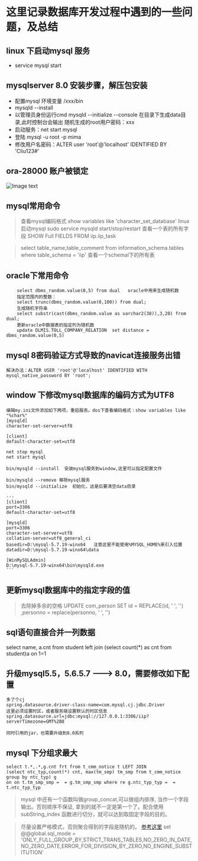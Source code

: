 # 这里记录数据库开发过程中遇到的一些问题，及总结

## linux 下启动mysql 服务
* service mysql start


## mysqlserver 8.0 安装步骤，解压包安装
* 配置mysql 环境变量  /xxx/bin
* mysqld --install
* 以管理员身份运行cmd  mysqld --initialize --console   在目录下生成data目录,此时控制台会输出 随机生成的root用户密码：xxx
* 启动服务：net start mysql
* 登陆  mysql -u root -p mima
* 修改用户名密码：ALTER user 'root'@'localhost' IDENTIFIED BY 'Cliu123#'


## ora-28000 账户被锁定

![Image text](https://raw.githubusercontent.com/onepeoplerainyday/javabasepractice/master/imge/ora_28000%E8%B4%A6%E5%8F%B7%E8%A2%AB%E9%94%81%E5%AE%9A.png)

## mysql常用命令
> 查看mysql编码格式  show variables like 'character_set_database'
> linux 启动mysql   sudo service mysqld start/stop/restart
> 查看一个表的所有字段 SHOW  Full FIELDS FROM iip.iip_task  

> select table_name,table_comment from information_schema.tables where                  table_schema = 'iip' 查看一个schemal下的所有表

## oracle下常用命令
```
    select dbms_random.value(0,5) from dual   oracle中用来生成随机数
    指定范围内的整数：
    select trunc(dbms_random.value(0,100)) from dual;
    生成随机字符串
    select substr(cast(dbms_random.value as varchar2(38)),3,20) from dual;
    更新oracle中数据表的指定列为随机数
    update DLMIS.TOLL_COMPANY_RELATION  set distance = dbms_random.value(0,5)
```


## mysql 8密码验证方式导致的navicat连接服务出错

    解决办法：ALTER USER 'root'@'localhost' IDENTIFIED WITH mysql_native_password BY 'root';

## window 下修改mysql数据库的编码方式为UTF8

    编辑my.ini文件添加如下两项，重启服务。dos下查看编码格式：show variables like "%char%"
    [mysqld]
    character-set-server=utf8

    [client]
    default-character-set=utf8

    net stop mysql
    net start mysql

    bin/mysqld --install  安装mysql服务到window,这里可以指定配置文件

    bin/mysqld --remove 移除mysql服务
    bin/mysqld --initialize  初始化，这是后要清空data目录

    ···
    [client]
    port=3306
    default-character-set=utf8

    [mysqld]
    port=3306
    character-set-server=utf8
    collation-server=utf8_general_ci
    basedir=D:\mysql-5.7.19-winx64   注意这里不能使用%MYSQL_HOME%来引入位置
    datadir=D:\mysql-5.7.19-winx64\data

    [WinMySQLAdmin]
    D:\mysql-5.7.19-winx64\bin\mysqld.exe
    ```


## 更新mysql数据库中的指定字段的值

> 去除掉多余的空格   UPDATE com_person SET  id = REPLACE(id, ' ', '') ,personno = replace(personno, ' ', '')


## sql语句直接合并一列数据
select name, a.cnt from student left join 
(select count(*) as cnt from student)a
on 1=1

## 升级mysql5.5，5.6.5.7  ---> 8.0，需要修改如下配置
```
多了个cj
spring.datasource.driver-class-name=com.mysql.cj.jdbc.Driver
这里必须设置时区，或者服务端设置默认的时区信息
spring.datasource.url=jdbc:mysql://127.0.0.1:3306/iip?serverTimezone=GMT%2B8

同时引用的jar，也需要升级到8.0系列
```

## mysql 下分组求最大
```
select t.*,.*,g.cnt frt from t_cmm_notice t LEFT JOIN 
(select ntc_typ,count(*) cnt, max(tm_smp) tm_smp from t_cmm_notice group by ntc_typ) g 
on on t.tm_smp_smp =  = g.tm_smp_smp where re g.ntc_typ_typ =  = t.ntc_typ_typ
```
> mysql 中还有一个函数叫做group_concat,可以做组内排序, 当作一个字段输出。否则顺序不保证, 拿到的就不一定是第一个了。配合使用subString_index 函数进行切分，就可以达到取固定字段的目的。

>  尽量设置严格模式，否则聚合得到的字段是随机的。 [参考这里](https://www.cnblogs.com/anstoner/p/6414440.html)
set @@global.sql_mode = 'ONLY_FULL_GROUP_BY,STRICT_TRANS_TABLES,NO_ZERO_IN_DATE,NO_ZERO_DATE,ERROR_FOR_DIVISION_BY_ZERO,NO_ENGINE_SUBSTITUTION'
